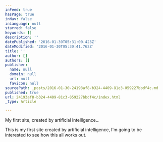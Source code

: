 ```yaml
---
inFeed: true
hasPage: true
inNav: false
inLanguage: null
starred: false
keywords: []
description: ''
datePublished: '2016-01-30T05:31:00.423Z'
dateModified: '2016-01-30T05:30:41.762Z'
title: ''
author: []
authors: []
publisher:
  name: null
  domain: null
  url: null
  favicon: null
sourcePath: _posts/2016-01-30-24193af8-b324-4409-81c3-059227bbdf4c.md
published: true
url: 24193af8-b324-4409-81c3-059227bbdf4c/index.html
_type: Article

---
```

My first site, created by artificial intelligence...

This is my first site created by artificial intelligence, I'm going to be interested to see how this all works out.